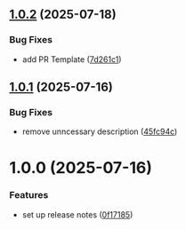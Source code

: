 ## [1.0.2](https://github.com/naveen3830/react-demo/compare/v1.0.1...v1.0.2) (2025-07-18)


### Bug Fixes

* add PR Template ([7d261c1](https://github.com/naveen3830/react-demo/commit/7d261c17c6bd7f6d1fbc6f9a5aded266ac9c2240))

## [1.0.1](https://github.com/naveen3830/react-demo/compare/v1.0.0...v1.0.1) (2025-07-16)


### Bug Fixes

* remove unncessary description ([45fc94c](https://github.com/naveen3830/react-demo/commit/45fc94caea67c4363463041d8f3a92f26a0f8379))

# 1.0.0 (2025-07-16)


### Features

* set up release notes ([0f17185](https://github.com/naveen3830/react-demo/commit/0f17185595d5a67dc859717f7eb0aead23bbbaaf))
